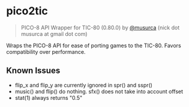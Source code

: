 # pico2tic

> PICO-8 API Wrapper for TIC-80 (0.80.0)
by <a href="http://www.twitter.com/musurca">@musurca</a> (nick dot musurca at gmail dot com)

Wraps the PICO-8 API for ease of porting games to the TIC-80. Favors compatibility over performance.


## Known Issues

* flip_x and flip_y are currently ignored in spr() and sspr()
* music() and flip() do nothing. sfx() does not take into account offset
* stat(1) always returns "0.5"
